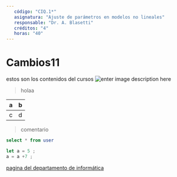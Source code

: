 ```yaml
---
   código: "CIQ.1*"
   asignatura: "Ajuste de parámetros en modelos no lineales"
   responsable: "Dr. A. Blasetti"
   créditos: "4"
   horas: "40"
---
```

# Cambios11
estos son los contenidos del cursos
![enter image description here](https://i1.wp.com/diariocronica.com.ar/wp-content/uploads/2018/11/borrador-autom%C3%A1tico-133.jpg?fit=1200,800&ssl=1)

> holaa

| a | b |
|---|---|
| c | d |

> comentario



```sql
select * from user
```

```javascript
let a = 5 ;
a = a +7 ;
```
[pagina del departamento de informática](http://www.dinfo.ing.unp.edu.ar)
<!--stackedit_data:
eyJoaXN0b3J5IjpbLTc5Njk4NTI1NCwxNzIxMjQ2MjY3LC00ND
M3MjQwMDQsLTgwMTQxNzQxNCwyMDc0NTA3NTE3LDI5Nzc3MTc0
MiwtMTQ3ODk2NDAzMywxMDM5MjY3NDg4LC03Mzc0NjgyODcsMT
c4MDc2MzIzNCwtODAxNDE3NDE0LDEzMzMwMTE3NzEsLTQ0Mzcy
NDAwNCwyMDc0NTA3NTE3LDI5Nzc3MTc0MiwtMTQ3ODk2NDAzMy
wxMDM5MjY3NDg4LC03Mzc0NjgyODcsMTc4MDc2MzIzNCwtODAx
NDE3NDE0XX0=
-->